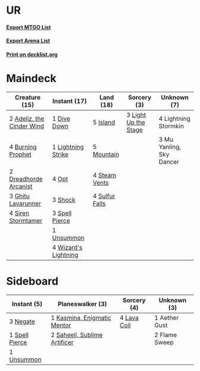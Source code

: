 # UR

#### [Export MTGO List](../collection/UR/UR.txt)
#### [Export Arena List](../collection/UR/UR_arena.txt)
#### [Print on decklist.org](http://decklist.org/?deckmain=2%09Adeliz,%20the%20Cinder%20Wind%0A4%09Burning%20Prophet%0A1%09Dive%20Down%0A2%09Dreadhorde%20Arcanist%0A3%09Ghitu%20Lavarunner%0A5%09Island%0A3%09Light%20Up%20the%20Stage%0A4%09Lightning%20Stormkin%0A1%09Lightning%20Strike%0A5%09Mountain%0A3%09Mu%20Yanling,%20Sky%20Dancer%0A4%09Opt%0A3%09Shock%0A4%09Siren%20Stormtamer%0A3%09Spell%20Pierce%0A4%09Steam%20Vents%0A4%09Sulfur%20Falls%0A1%09Unsummon%0A4%09Wizard's%20Lightning&deckside=1%09Aether%20Gust%0A2%09Flame%20Sweep%0A1%09Kasmina,%20Enigmatic%20Mentor%0A4%09Lava%20Coil%0A3%09Negate%0A2%09Saheeli,%20Sublime%20Artificer%0A1%09Spell%20Pierce%0A1%09Unsummon)
# Maindeck

|                                           Creature (15)                                            |                                         Instant (17)                                          |                                        Land (18)                                        |                                          Sorcery (3)                                          |      Unknown (7)       |
|----------------------------------------------------------------------------------------------------|-----------------------------------------------------------------------------------------------|-----------------------------------------------------------------------------------------|-----------------------------------------------------------------------------------------------|------------------------|
|2 [Adeliz, the Cinder Wind](http://gatherer.wizards.com/Pages/Card/Details.aspx?multiverseid=443078)|1 [Dive Down](http://gatherer.wizards.com/Pages/Card/Details.aspx?multiverseid=435205)         |5 [Island](http://gatherer.wizards.com/Pages/Card/Details.aspx?multiverseid=439857)      |3 [Light Up the Stage](http://gatherer.wizards.com/Pages/Card/Details.aspx?multiverseid=457251)|4 Lightning Stormkin    |
|4 [Burning Prophet](http://gatherer.wizards.com/Pages/Card/Details.aspx?multiverseid=461044)        |1 [Lightning Strike](http://gatherer.wizards.com/Pages/Card/Details.aspx?multiverseid=383299)  |5 [Mountain](http://gatherer.wizards.com/Pages/Card/Details.aspx?multiverseid=439859)    |                                                                                               |3 Mu Yanling, Sky Dancer|
|2 [Dreadhorde Arcanist](http://gatherer.wizards.com/Pages/Card/Details.aspx?multiverseid=461052)    |4 [Opt](http://gatherer.wizards.com/Pages/Card/Details.aspx?multiverseid=442948)               |4 [Steam Vents](http://gatherer.wizards.com/Pages/Card/Details.aspx?multiverseid=405109) |                                                                                               |                        |
|3 [Ghitu Lavarunner](http://gatherer.wizards.com/Pages/Card/Details.aspx?multiverseid=443015)       |3 [Shock](http://gatherer.wizards.com/Pages/Card/Details.aspx?multiverseid=129732)             |4 [Sulfur Falls](http://gatherer.wizards.com/Pages/Card/Details.aspx?multiverseid=443135)|                                                                                               |                        |
|4 [Siren Stormtamer](http://gatherer.wizards.com/Pages/Card/Details.aspx?multiverseid=435232)       |3 [Spell Pierce](http://gatherer.wizards.com/Pages/Card/Details.aspx?multiverseid=425876)      |                                                                                         |                                                                                               |                        |
|                                                                                                    |1 [Unsummon](http://gatherer.wizards.com/Pages/Card/Details.aspx?multiverseid=136218)          |                                                                                         |                                                                                               |                        |
|                                                                                                    |4 [Wizard's Lightning](http://gatherer.wizards.com/Pages/Card/Details.aspx?multiverseid=443040)|                                                                                         |                                                                                               |                        |


# Sideboard

|                                       Instant (5)                                       |                                           Planeswalker (3)                                            |                                     Sorcery (4)                                      | Unknown (3) |
|-----------------------------------------------------------------------------------------|-------------------------------------------------------------------------------------------------------|--------------------------------------------------------------------------------------|-------------|
|3 [Negate](http://gatherer.wizards.com/Pages/Card/Details.aspx?multiverseid=423707)      |1 [Kasmina, Enigmatic Mentor](http://gatherer.wizards.com/Pages/Card/Details.aspx?multiverseid=460983) |4 [Lava Coil](http://gatherer.wizards.com/Pages/Card/Details.aspx?multiverseid=452858)|1 Aether Gust|
|1 [Spell Pierce](http://gatherer.wizards.com/Pages/Card/Details.aspx?multiverseid=425876)|2 [Saheeli, Sublime Artificer](http://gatherer.wizards.com/Pages/Card/Details.aspx?multiverseid=461161)|                                                                                      |2 Flame Sweep|
|1 [Unsummon](http://gatherer.wizards.com/Pages/Card/Details.aspx?multiverseid=136218)    |                                                                                                       |                                                                                      |             |

